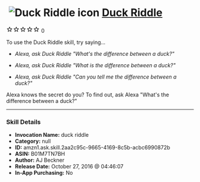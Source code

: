 # &nbsp;<img src="skill_icon" alt="Duck Riddle icon" width="36"> [Duck Riddle](http://alexa.amazon.com/#skills/amzn1.ask.skill.2aa2c95c-9665-4169-8c5b-acbc6990872b)
![0 stars](../../images/ic_star_border_black_18dp_1x.png)![0 stars](../../images/ic_star_border_black_18dp_1x.png)![0 stars](../../images/ic_star_border_black_18dp_1x.png)![0 stars](../../images/ic_star_border_black_18dp_1x.png)![0 stars](../../images/ic_star_border_black_18dp_1x.png) 0

To use the Duck Riddle skill, try saying...

* *Alexa, ask Duck Riddle "What's the difference between a duck?"*

* *Alexa, ask Duck Riddle "What is the difference between a duck?"*

* *Alexa, ask Duck Riddle "Can you tell me the difference between a duck?"*

Alexa knows the secret do you? To find out, ask Alexa "What's the difference between a duck?"

***

### Skill Details

* **Invocation Name:** duck riddle
* **Category:** null
* **ID:** amzn1.ask.skill.2aa2c95c-9665-4169-8c5b-acbc6990872b
* **ASIN:** B01M7TN7BH
* **Author:** AJ Beckner
* **Release Date:** October 27, 2016 @ 04:46:07
* **In-App Purchasing:** No

